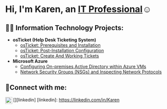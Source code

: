 <h1>Hi, I'm Karen, an <a href="https://linkedin.com/in/Karen Peccoo Taylor">IT Professional</a>☺</h1>

<h2>👨‍💻 Information Technology Projects:</h2>

- <b>osTicket (Help Desk Ticketing System)</b>
  - [osTicket: Prerequisites and Installation](https://github.com/Gabbykar/osticket-prereqs)
  - [osTicket: Post-Installation Configuration](https://github.com/Gabbykar/post-install-config)
  - [osTicket: Create And Working Tickets](https://github.com/Gabbykar/ticket-lifecycle)
- <b>Microsoft Azure</b>
  - [Configuring On-premises Active Directory within Azure VMs](https://github.com/Gabbykar/configure-ad)
  - [Network Security Groups (NSGs) and Inspecting Network Protocols](https://github.com/Gabbykar/azure-network-protocols)

<h2>🤳Connect with me:</h2>

[<img align="left" alt="Karen | LinkedIn" width="22px" src="https://cdn.jsdelivr.net/npm/simple-icons@v3/icons/linkedin.svg" />][linkedin]
[linkedin]: https://linkedin.com/in/Karen

